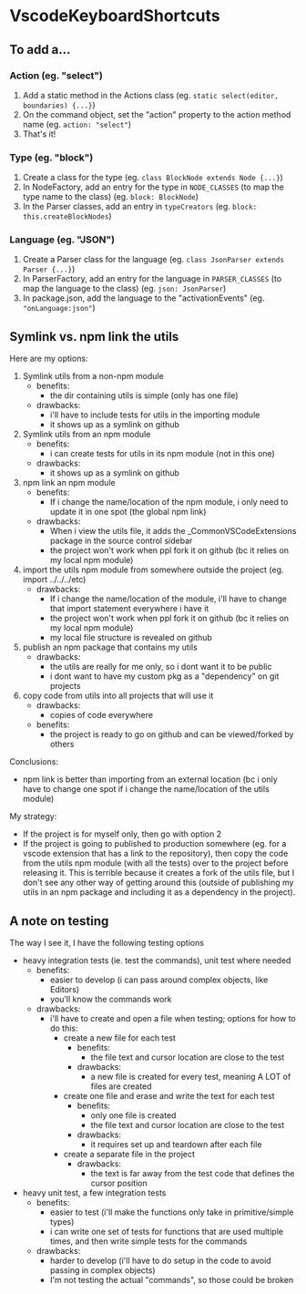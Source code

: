 # VscodeKeyboardShortcuts

## To add a...

### Action (eg. "select")

1. Add a static method in the Actions class (eg. `static select(editor, boundaries) {...}`)
2. On the command object, set the "action" property to the action method name (eg. `action: "select"`)
3. That's it!

### Type (eg. "block")

1. Create a class for the type (eg. `class BlockNode extends Node {...}`)
2. In NodeFactory, add an entry for the type in `NODE_CLASSES` (to map the type
   name to the class) (eg. `block: BlockNode`)
3. In the Parser classes, add an entry in `typeCreators` (eg. `block: this.createBlockNodes`)

### Language (eg. "JSON")

1. Create a Parser class for the language (eg. `class JsonParser extends Parser {...}`)
2. In ParserFactory, add an entry for the language in `PARSER_CLASSES` (to map
   the language to the class) (eg. `json: JsonParser`)
3. In package.json, add the language to the "activationEvents" (eg. `"onLanguage:json"`)

## Symlink vs. npm link the utils

Here are my options:

1.  Symlink utils from a non-npm module
    -   benefits:
        -   the dir containing utils is simple (only has one file)
    -   drawbacks:
        -   i'll have to include tests for utils in the importing module
        -   it shows up as a symlink on github
2.  Symlink utils from an npm module
    -   benefits:
        -   i can create tests for utils in its npm module (not in this one)
    -   drawbacks:
        -   it shows up as a symlink on github
3.  npm link an npm module
    -   benefits:
        -   If i change the name/location of the npm module, i only need to
            update it in one spot (the global npm link)
    -   drawbacks:
        -   When i view the utils file, it adds the \_CommonVSCodeExtensions
            package in the source control sidebar
        -   the project won't work when ppl fork it on github (bc it relies on
            my local npm module)
4.  import the utils npm module from somewhere outside the project (eg. import ../../../etc)
    -   drawbacks:
        -   If i change the name/location of the module, i'll have to change
            that import statement everywhere i have it
        -   the project won't work when ppl fork it on github (bc it relies on
            my local npm module)
        -   my local file structure is revealed on github
5.  publish an npm package that contains my utils
    -   drawbacks:
        -   the utils are really for me only, so i dont want it to be public
        -   i dont want to have my custom pkg as a "dependency" on git projects
6.  copy code from utils into all projects that will use it
    -   drawbacks:
        -   copies of code everywhere
    -   benefits:
        -   the project is ready to go on github and can be viewed/forked by others

Conclusions:

-   npm link is better than importing from an external location (bc i only have
    to change one spot if i change the name/location of the utils module)

My strategy:

-   If the project is for myself only, then go with option 2
-   If the project is going to published to production somewhere (eg. for a
    vscode extension that has a link to the repository), then copy the code from
    the utils npm module (with all the tests) over to the project before
    releasing it. This is terrible because it creates a fork of the utils file,
    but I don't see any other way of getting around this (outside of publishing
    my utils in an npm package and including it as a dependency in the project).

## A note on testing

The way I see it, I have the following testing options

-   heavy integration tests (ie. test the commands), unit test where needed
    -   benefits:
        -   easier to develop (i can pass around complex objects, like Editors)
        -   you'll know the commands work
    -   drawbacks:
        -   i'll have to create and open a file when testing; options for how to do this:
            -   create a new file for each test
                -   benefits:
                    -   the file text and cursor location are close to the test
                -   drawbacks:
                    -   a new file is created for every test, meaning A LOT of
                        files are created
            -   create one file and erase and write the text for each test
                -   benefits:
                    -   only one file is created
                    -   the file text and cursor location are close to the test
                -   drawbacks:
                    -   it requires set up and teardown after each file
            -   create a separate file in the project
                -   drawbacks:
                    -   the text is far away from the test code that defines the
                        cursor position
-   heavy unit test, a few integration tests
    -   benefits:
        -   easier to test (i'll make the functions only take in primitive/simple
            types)
        -   i can write one set of tests for functions that are used multiple
            times, and then write simple tests for the commands
    -   drawbacks:
        -   harder to develop (i'll have to do setup in the code to avoid
            passing in complex objects)
        -   I'm not testing the actual "commands", so those could be broken
